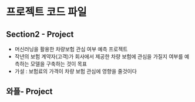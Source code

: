 # 프로젝트 코드 파일

## Section2 - Project
* 머신러닝을 활용한 차량보험 관심 여부 예측 프로젝트
* 작년의 보험 계약자(고객)가 회사에서 제공한 차량 보험에 관심을 가질지 여부를 예측하는 모델을 구축하는 것이 목표
* 가설 : 보험료의 가격이 차량 보험 관심에 영향을 줄것이다



## 와플- Project

